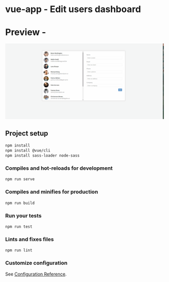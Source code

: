 # vue-app - Edit users dashboard

# Preview - 
![](app.gif)

## Project setup
```
npm install
npm install @vue/cli
npm install sass-loader node-sass
```

### Compiles and hot-reloads for development
```
npm run serve
```

### Compiles and minifies for production
```
npm run build
```

### Run your tests
```
npm run test
```

### Lints and fixes files
```
npm run lint
```

### Customize configuration
See [Configuration Reference](https://cli.vuejs.org/config/).

